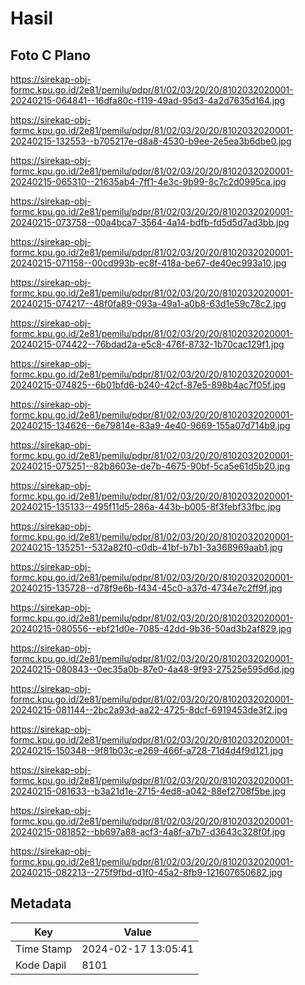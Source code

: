 # Hasil

## Foto C Plano

https://sirekap-obj-formc.kpu.go.id/2e81/pemilu/pdpr/81/02/03/20/20/8102032020001-20240215-064841--16dfa80c-f119-49ad-95d3-4a2d7635d164.jpg

https://sirekap-obj-formc.kpu.go.id/2e81/pemilu/pdpr/81/02/03/20/20/8102032020001-20240215-132553--b705217e-d8a8-4530-b9ee-2e5ea3b6dbe0.jpg

https://sirekap-obj-formc.kpu.go.id/2e81/pemilu/pdpr/81/02/03/20/20/8102032020001-20240215-065310--21635ab4-7ff1-4e3c-9b99-8c7c2d0995ca.jpg

https://sirekap-obj-formc.kpu.go.id/2e81/pemilu/pdpr/81/02/03/20/20/8102032020001-20240215-073758--00a4bca7-3564-4a14-bdfb-fd5d5d7ad3bb.jpg

https://sirekap-obj-formc.kpu.go.id/2e81/pemilu/pdpr/81/02/03/20/20/8102032020001-20240215-071158--00cd993b-ec8f-418a-be67-de40ec993a10.jpg

https://sirekap-obj-formc.kpu.go.id/2e81/pemilu/pdpr/81/02/03/20/20/8102032020001-20240215-074217--48f0fa89-093a-49a1-a0b8-63d1e59c78c2.jpg

https://sirekap-obj-formc.kpu.go.id/2e81/pemilu/pdpr/81/02/03/20/20/8102032020001-20240215-074422--76bdad2a-e5c8-476f-8732-1b70cac129f1.jpg

https://sirekap-obj-formc.kpu.go.id/2e81/pemilu/pdpr/81/02/03/20/20/8102032020001-20240215-074825--6b01bfd6-b240-42cf-87e5-898b4ac7f05f.jpg

https://sirekap-obj-formc.kpu.go.id/2e81/pemilu/pdpr/81/02/03/20/20/8102032020001-20240215-134626--6e79814e-83a9-4e40-9669-155a07d714b9.jpg

https://sirekap-obj-formc.kpu.go.id/2e81/pemilu/pdpr/81/02/03/20/20/8102032020001-20240215-075251--82b8603e-de7b-4675-90bf-5ca5e61d5b20.jpg

https://sirekap-obj-formc.kpu.go.id/2e81/pemilu/pdpr/81/02/03/20/20/8102032020001-20240215-135133--495f11d5-286a-443b-b005-8f3febf33fbc.jpg

https://sirekap-obj-formc.kpu.go.id/2e81/pemilu/pdpr/81/02/03/20/20/8102032020001-20240215-135251--532a82f0-c0db-41bf-b7b1-3a368969aab1.jpg

https://sirekap-obj-formc.kpu.go.id/2e81/pemilu/pdpr/81/02/03/20/20/8102032020001-20240215-135728--d78f9e6b-f434-45c0-a37d-4734e7c2ff9f.jpg

https://sirekap-obj-formc.kpu.go.id/2e81/pemilu/pdpr/81/02/03/20/20/8102032020001-20240215-080556--ebf21d0e-7085-42dd-9b36-50ad3b2af829.jpg

https://sirekap-obj-formc.kpu.go.id/2e81/pemilu/pdpr/81/02/03/20/20/8102032020001-20240215-080843--0ec35a0b-87e0-4a48-9f93-27525e595d6d.jpg

https://sirekap-obj-formc.kpu.go.id/2e81/pemilu/pdpr/81/02/03/20/20/8102032020001-20240215-081144--2bc2a93d-aa22-4725-8dcf-6919453de3f2.jpg

https://sirekap-obj-formc.kpu.go.id/2e81/pemilu/pdpr/81/02/03/20/20/8102032020001-20240215-150348--9f81b03c-e269-466f-a728-71d4d4f9d121.jpg

https://sirekap-obj-formc.kpu.go.id/2e81/pemilu/pdpr/81/02/03/20/20/8102032020001-20240215-081633--b3a21d1e-2715-4ed8-a042-88ef2708f5be.jpg

https://sirekap-obj-formc.kpu.go.id/2e81/pemilu/pdpr/81/02/03/20/20/8102032020001-20240215-081852--bb697a88-acf3-4a8f-a7b7-d3643c328f0f.jpg

https://sirekap-obj-formc.kpu.go.id/2e81/pemilu/pdpr/81/02/03/20/20/8102032020001-20240215-082213--275f9fbd-d1f0-45a2-8fb9-121607650682.jpg


## Metadata

| Key        | Value               |
| ---------- | ------------------- |
| Time Stamp | 2024-02-17 13:05:41 |
| Kode Dapil | 8101                |



